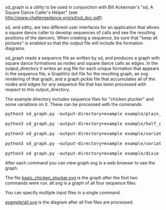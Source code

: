sd_graph is a utility to be used in conjunction with Bill Ackerman's
"sd, A Square Dance Caller's Helper" (see
http://www.challengedance.org/sd/sd_doc.pdf).

sd, and sdtty, are two different user interfaces for an application
that allows a square dance caller to develop sequences of calls and
see the resulting positions of the dancers.  When creating a sequence,
be sure that "keep all pictures" is enabled so that the output file
will include the formation diagrams.

sd_graph reads a sequence file as written by sd, and produces a graph
with square dance formations as nodes and square dance calls as edges.
In the output_directory it writes an svg file for each unique
formation that appears in the sequence file, a GraphViz dot file for
the resulting graph, an svg rendering of that graph, and a
graph.pickle file that accumulates all of the nodes and edges for any
sequence file that has been processed with respect to this
output_directory.

The example directory includes sequence files for "chicken plucker"
and some variations on it.  These can be processed with the commands

<pre>
python3 sd_graph.py -output-directory=example example/plain_chicken_plucker.txt

python3 sd_graph.py -output-directory=example example/half_chicken_plucker.txt

python3 sd_graph.py -output-directory=example example/variations1.txt

python3 sd_graph.py -output-directory=example example/variations2.txt

python3 sd_graph.py -output-directory=example example/dixie_grand.txt
</pre>

After each command you can view graph.svg is a web browser to see the
graph.

The file
[basic_chicken_plucker.svg](https://raw.githubusercontent.com/MarkNahabedian/SquareDanceFormationDiagrams/master/sd_graph/example/basic_chicken_plucker.svg?sanitize=true)
is the graph after the first two
commands were run.  all.svg is a graph of all four sequence files.

You can specify multiple input files in a single command.

[example/all.svg](https://raw.githubusercontent.com/MarkNahabedian/SquareDanceFormationDiagrams/master/sd_graph/example/all.svg?sanitize=true)
is the diagram after all five files are processed.
